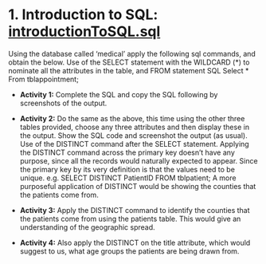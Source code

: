 # 1. Introduction to SQL: [introductionToSQL.sql](/introductionToSQL.sql)
Using the database called ‘medical’ apply the following sql commands, and obtain the below. Use of the SELECT statement with the WILDCARD (*) to nominate all the attributes in the table, and FROM statement SQL Select * From tblappointment; 
* **Activity 1:** Complete the SQL and copy the SQL following by screenshots of the output.

* **Activity 2:** Do the same as the above, this time using the other three tables provided, choose any three attributes and then display these in the output. Show the SQL code and screenshot the output (as usual). Use of the DISTINCT command after the SELECT statement. Applying the DISTINCT command across the primary key doesn’t have any purpose, since all the records would naturally expected to appear. Since the primary key by its very definition is that the values need to be unique. e.g. SELECT DISTINCT PatientID FROM tblpatient; A more purposeful application of DISTINCT would be showing the counties that the patients come from. 

* **Activity 3:** Apply the DISTINCT command to identify the counties that the patients come from using the patients table. This would give an understanding of the geographic spread.

* **Activity 4:** Also apply the DISTINCT on the title attribute, which would suggest to us, what age groups the patients are being drawn from.
